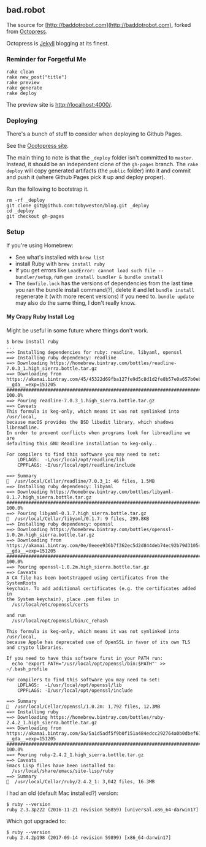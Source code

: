 ## bad.robot

The source for [http://baddotrobot.com](http://baddotrobot.com), forked from [Octopress](http://octopress.org/).

Octopress is [Jekyll](https://github.com/mojombo/jekyll) blogging at its finest.

### Reminder for Forgetful Me

    rake clean
    rake new_post["title"]
    rake preview
    rake generate
    rake deploy

The preview site is [http://localhost:4000/](http://localhost:4000/).

### Deploying

There's a bunch of stuff to consider when deploying to Github Pages.

See the [Ocotopress site](http://octopress.org/docs/deploying/github/).

The main thing to note is that the `_deploy` folder isn't committed to `master`. Instead, it should be an independent clone of the `gh-pages` branch. The `rake deploy` will copy generated artifacts (the `public` folder) into it and commit and push it (where Github Pages pick it up and deploy proper).

Run the following to bootstrap it.

```
rm -rf _deploy
git clone git@github.com:tobyweston/blog.git _deploy
cd _deploy
git checkout gh-pages
```

### Setup

If you're using Homebrew:

* See what's installed with `brew list`
* install Ruby with `brew install ruby`
* If you get errors like `LoadError: cannot load such file -- bundler/setup`, run `gem install bundler & bundle install`
* The `Gemfile.lock` has the versions of dependencies from the last time you ran the bundle install command(?), delete it and let `bundle install` regenerate it (with more recent versions) if you need to. `bundle update` may also do the same thing, I don't really know.

#### My Crapy Ruby Install Log 

Might be useful in some future where things don't work.

```
$ brew install ruby
...
==> Installing dependencies for ruby: readline, libyaml, openssl
==> Installing ruby dependency: readline
==> Downloading https://homebrew.bintray.com/bottles/readline-7.0.3_1.high_sierra.bottle.tar.gz
==> Downloading from https://akamai.bintray.com/45/45322d69fba127fe9d5c8d1d2fe8b57e0a657b0ebc0a8143cc47118243828dfd?__gda__=exp=151205
######################################################################## 100.0%
==> Pouring readline-7.0.3_1.high_sierra.bottle.tar.gz
==> Caveats
This formula is keg-only, which means it was not symlinked into /usr/local,
because macOS provides the BSD libedit library, which shadows libreadline.
In order to prevent conflicts when programs look for libreadline we are
defaulting this GNU Readline installation to keg-only..

For compilers to find this software you may need to set:
    LDFLAGS:  -L/usr/local/opt/readline/lib
    CPPFLAGS: -I/usr/local/opt/readline/include

==> Summary
🍺  /usr/local/Cellar/readline/7.0.3_1: 46 files, 1.5MB
==> Installing ruby dependency: libyaml
==> Downloading https://homebrew.bintray.com/bottles/libyaml-0.1.7.high_sierra.bottle.tar.gz
######################################################################## 100.0%
==> Pouring libyaml-0.1.7.high_sierra.bottle.tar.gz
🍺  /usr/local/Cellar/libyaml/0.1.7: 9 files, 299.8KB
==> Installing ruby dependency: openssl
==> Downloading https://homebrew.bintray.com/bottles/openssl-1.0.2m.high_sierra.bottle.tar.gz
==> Downloading from https://akamai.bintray.com/0e/0eeee936b7f362ec5d2d844deb74ec92b79d3105445e5ca5e8767df4aabdebfd?__gda__=exp=151205
######################################################################## 100.0%
==> Pouring openssl-1.0.2m.high_sierra.bottle.tar.gz
==> Caveats
A CA file has been bootstrapped using certificates from the SystemRoots
keychain. To add additional certificates (e.g. the certificates added in
the System keychain), place .pem files in
  /usr/local/etc/openssl/certs

and run
  /usr/local/opt/openssl/bin/c_rehash

This formula is keg-only, which means it was not symlinked into /usr/local,
because Apple has deprecated use of OpenSSL in favor of its own TLS and crypto libraries.

If you need to have this software first in your PATH run:
  echo 'export PATH="/usr/local/opt/openssl/bin:$PATH"' >> ~/.bash_profile

For compilers to find this software you may need to set:
    LDFLAGS:  -L/usr/local/opt/openssl/lib
    CPPFLAGS: -I/usr/local/opt/openssl/include

==> Summary
🍺  /usr/local/Cellar/openssl/1.0.2m: 1,792 files, 12.3MB
==> Installing ruby
==> Downloading https://homebrew.bintray.com/bottles/ruby-2.4.2_1.high_sierra.bottle.tar.gz
==> Downloading from https://akamai.bintray.com/5a/5a1d5adf5f9b0f151a484edcc292764a0b0dbef61eb667c59aa850d0ad3d7626?__gda__=exp=151205
######################################################################## 100.0%
==> Pouring ruby-2.4.2_1.high_sierra.bottle.tar.gz
==> Caveats
Emacs Lisp files have been installed to:
  /usr/local/share/emacs/site-lisp/ruby
==> Summary
🍺  /usr/local/Cellar/ruby/2.4.2_1: 3,042 files, 16.3MB
```

I had an old (default Mac installed?) version:

```
$ ruby --version
ruby 2.3.3p222 (2016-11-21 revision 56859) [universal.x86_64-darwin17]
```

Which got upgraded to:
```
$ ruby --version
ruby 2.4.2p198 (2017-09-14 revision 59899) [x86_64-darwin17]
```